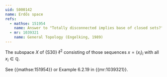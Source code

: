 ```yaml
---
uid: S000142
name: Erdős space
refs:
  - mathse: 151954
    name: Answer to "Totally disconnected implies base of closed sets?"
  - mr: 1039321
    name: General Topology (Engelking, 1989)
---
```


The subspace $X$ of {S30} $\ell^2$ consisting of those sequences $x=(x_i)_i$ with all $x_i\in\mathbb Q$.

See {{mathse:151954}} or Example 6.2.19 in {{mr:1039321}}.
